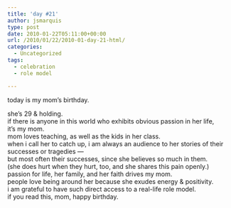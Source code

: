 ```yaml
---
title: 'day #21'
author: jsmarquis
type: post
date: 2010-01-22T05:11:00+00:00
url: /2010/01/22/2010-01-day-21-html/
categories:
  - Uncategorized
tags:
  - celebration
  - role model

---
```

today is my mom&#8217;s birthday.

<div>
  she&#8217;s 29 & holding.
</div>

<div>
  if there is anyone in this world who exhibits obvious passion in her life,
</div>

<div>
  it&#8217;s my mom.
</div>

<div>
</div>

<div>
  mom loves teaching, as well as the kids in her class.
</div>

<div>
  when i call her to catch up, i am always an audience to her stories of their successes or tragedies &#8212;
</div>

<div>
  but most often their successes, since she believes so much in them.
</div>

<div>
  (she does hurt when they hurt, too, and she shares this pain openly.)
</div>

<div>
</div>

<div>
  passion for life, her family, and her faith drives my mom.
</div>

<div>
  people love being around her because she exudes energy & positivity.
</div>

<div>
</div>

<div>
  i am grateful to have such direct access to a real-life role model.
</div>

<div>
  if you read this, mom, happy birthday.
</div>